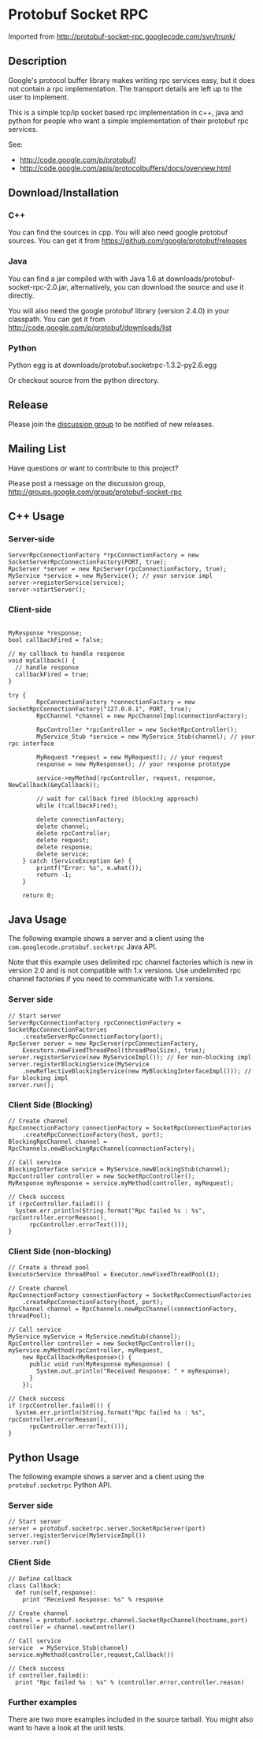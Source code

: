 # Protobuf Socket RPC

Imported from http://protobuf-socket-rpc.googlecode.com/svn/trunk/

## Description

Google's protocol buffer library makes writing rpc services easy, but it does not contain a rpc implementation. The transport details are left up to the user to implement.

This is a simple tcp/ip socket based rpc implementation in c++, java and python for people who want a simple implementation of their protobuf rpc services.

See:
* http://code.google.com/p/protobuf/
* http://code.google.com/apis/protocolbuffers/docs/overview.html

## Download/Installation

### C++

You can find the sources in cpp. You will also need google protobuf sources. You can get it from https://github.com/google/protobuf/releases

### Java

You can find a jar compiled with with Java 1.6 at downloads/protobuf-socket-rpc-2.0.jar, alternatively, you can download the source and use it directly.

You will also need the google protobuf library (version 2.4.0) in your classpath. You can get it from http://code.google.com/p/protobuf/downloads/list

### Python

Python egg is at downloads/protobuf.socketrpc-1.3.2-py2.6.egg

Or checkout source from the python directory.

## Release

Please join the [discussion group](http://groups.google.com/group/protobuf-socket-rpc) to be notified of new releases.

## Mailing List 

Have questions or want to contribute to this project?

Please post a message on the discussion group, http://groups.google.com/group/protobuf-socket-rpc

## C++ Usage

### Server-side

```
ServerRpcConnectionFactory *rpcConnectionFactory = new SocketServerRpcConnectionFactory(PORT, true);
RpcServer *server = new RpcServer(rpcConnectionFactory, true);
MyService *service = new MyService(); // your service impl
server->registerService(service);
server->startServer();
```

### Client-side

```

MyResponse *response;
bool callbackFired = false;

// my callback to handle response
void myCallback() {
  // handle response
  callbackFired = true;
}

try {
        RpcConnectionFactory *connectionFactory = new SocketRpcConnectionFactory("127.0.0.1", PORT, true);
        RpcChannel *channel = new RpcChannelImpl(connectionFactory);
    
        RpcController *rpcController = new SocketRpcController();
        MyService_Stub *service = new MyService_Stub(channel); // your rpc interface
    
        MyRequest *request = new MyRequest(); // your request
        response = new MyResponse(); // your response prototype
        
        service->myMethod(rpcController, request, response, NewCallback(&myCallback));
        
        // wait for callback fired (blocking approach)
        while (!callbackFired);
        
        delete connectionFactory;
        delete channel;
        delete rpcController;
        delete request;
        delete response;
        delete service;
    } catch (ServiceException &e) {
        printf("Error: %s", e.what());
        return -1;
    }
    
    return 0;
```

## Java Usage 

The following example shows a server and a client using the `com.googlecode.protobuf.socketrpc` Java API.

Note that this example uses delimited rpc channel factories which is new in version 2.0 and is not compatible with 1.x versions. Use undelimited rpc channel factories if you need to communicate with 1.x versions.

### Server side

```
// Start server
ServerRpcConnectionFactory rpcConnectionFactory = SocketRpcConnectionFactories
    .createServerRpcConnectionFactory(port);
RpcServer server = new RpcServer(rpcConnectionFactory, 
    Executors.newFixedThreadPool(threadPoolSize), true);
server.registerService(new MyServiceImpl()); // For non-blocking impl
server.registerBlockingService(MyService
    .newReflectiveBlockingService(new MyBlockingInterfaceImpl())); // For blocking impl
server.run();
```

### Client Side (Blocking)

```
// Create channel
RpcConnectionFactory connectionFactory = SocketRpcConnectionFactories
    .createRpcConnectionFactory(host, port);
BlockingRpcChannel channel = RpcChannels.newBlockingRpcChannel(connectionFactory);

// Call service
BlockingInterface service = MyService.newBlockingStub(channel);
RpcController controller = new SocketRpcController();
MyResponse myResponse = service.myMethod(controller, myRequest);

// Check success
if (rpcController.failed()) {
  System.err.println(String.format("Rpc failed %s : %s", rpcController.errorReason(),
      rpcController.errorText()));
}
```

### Client Side (non-blocking)

```
// Create a thread pool
ExecutorService threadPool = Executor.newFixedThreadPool(1);

// Create channel
RpcConnectionFactory connectionFactory = SocketRpcConnectionFactories
    .createRpcConnectionFactory(host, port);
RpcChannel channel = RpcChannels.newRpcChannel(connectionFactory, threadPool);

// Call service
MyService myService = MyService.newStub(channel);
RpcController controller = new SocketRpcController();
myService.myMethod(rpcController, myRequest,
    new RpcCallback<MyResponse>() {
      public void run(MyResponse myResponse) {
        System.out.println("Received Response: " + myResponse);
      }
    });
    
// Check success
if (rpcController.failed()) {
  System.err.println(String.format("Rpc failed %s : %s", rpcController.errorReason(),
      rpcController.errorText()));
}
```

## Python Usage

The following example shows a server and a client using the `protobuf.socketrpc` Python API.

### Server side

```
// Start server
server = protobuf.socketrpc.server.SocketRpcServer(port)
server.registerService(MyServiceImpl())
server.run()
```

### Client Side

```
// Define callback
class Callback:
  def run(self,response):
    print "Received Response: %s" % response

// Create channel
channel = protobuf.socketrpc.channel.SocketRpcChannel(hostname,port)
controller = channel.newController()

// Call service
service  = MyService_Stub(channel)
service.myMethod(controller,request,Callback())

// Check success
if controller.failed():
  print "Rpc failed %s : %s" % (controller.error,controller.reason)
```

### Further examples

There are two more examples included in the source tarball. You might also want to have a look at the unit tests.
